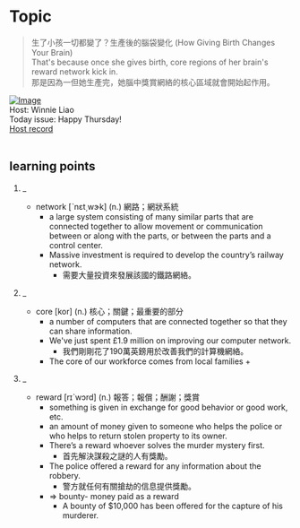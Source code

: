# Topic

> 生了小孩一切都變了？生產後的腦袋變化 (How Giving Birth Changes Your Brain) <br>
> That's because once she gives birth, core regions of her brain's reward network kick in. <br>
> 那是因為一但她生產完，她腦中獎賞網絡的核心區域就會開始起作用。 <br>

[![Image](https://cdn.voicetube.com/assets/thumbnails/KJqDRCyEX4o.jpg)](https://www.youtube.com/embed/KJqDRCyEX4o?rel=0&showinfo=0&cc_load_policy=0&controls=1&autoplay=1&iv_load_policy=3&playsinline=1&wmode=transparent&start=28&end=34&enablejsapi=1&origin=https://tw.voicetube.com&widgetid=1)<br>
Host: Winnie Liao
<br>Today issue: Happy Thursday!
<br>
[Host record](https://cdn.voicetube.com/tmp/everyday_records/callmeboss901/3282.mp3)
<br><br>
## learning points
1. _
	* network [ˋnɛt͵wɝk] (n.) 網路；網狀系統
		- a large system consisting of many similar parts that are connected together to allow movement or communication between or along with the parts, or between the parts and a control center.
		- Massive investment is required to develop the country’s railway network.
			+ 需要大量投資來發展該國的鐵路網絡。

2. _
	* core  [kor] (n.) 核心；關鍵；最重要的部分
		- a number of computers that are connected together so that they can share information.
		- We've just spent £1.9 million on improving our computer network.
			+ 我們剛剛花了190萬英鎊用於改善我們的計算機網絡。
		- The core of our workforce comes from local families
			+

3. _
	* reward [rɪˋwɔrd] (n.) 報答；報償；酬謝；獎賞
		- something is given in exchange for good behavior or good work, etc.
		- an amount of money given to someone who helps the police or who helps to return stolen property to its owner.
		- There’s a reward whoever solves the murder mystery first.
			+ 首先解決謀殺之謎的人有獎勵。
		- The police offered a reward for any information about the robbery.
			+ 警方就任何有關搶劫的信息提供獎勵。
		- => bounty- money paid as a reward
			+ A bounty of $10,000 has been offered for the capture of his murderer.
